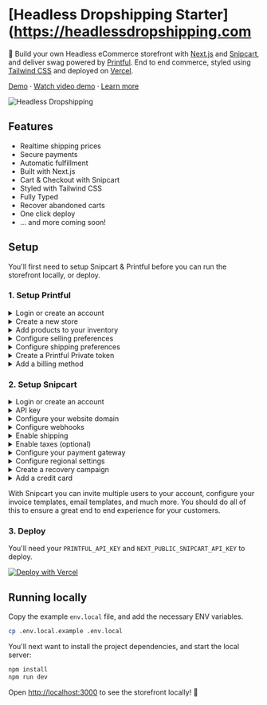 # [Headless Dropshipping Starter](https://headlessdropshipping.com

🧦 Build your own Headless eCommerce storefront with [Next.js](https://nextjs.org/) and [Snipcart](https://snipcart.com/), and deliver swag powered by [Printful](https://printful.com/). End to end commerce, styled using [Tailwind CSS](https://tailwindcss.com/) and deployed on [Vercel](https://vercel.com/).

[Demo](https://demo.headlessdropshipping.com) &middot; [Watch video demo](https://www.youtube.com/watch?v=epcysiCJ3l4) &middot; [Learn more](https://headlessdropshipping.com)

![Headless Dropshipping](https://user-images.githubusercontent.com/950181/116987157-9f3cdc00-acc6-11eb-97ff-b8134edd4b65.png)

## Features

- Realtime shipping prices
- Secure payments
- Automatic fulfillment
- Built with Next.js
- Cart & Checkout with Snipcart
- Styled with Tailwind CSS
- Fully Typed
- Recover abandoned carts
- One click deploy
- ... and more coming soon!

## Setup

You'll first need to setup Snipcart & Printful before you can run the storefront locally, or deploy.

### 1. Setup Printful

<details>
  <summary>Login or create an account</summary>

You can [login](https://www.printful.com/auth/login), or [sign up](https://www.printful.com/auth/register) with Facebook, Google, Apple, and your email.

</details>

<details>
  <summary>Create a new store</summary>
  
  You'll want to select **Manual order platform / API** from the available methods when [creating a new store](https://www.printful.com/dashboard/store).
</details>

<details>
  <summary>Add products to your inventory</summary>
  
  Let's add a product to your store.

1. Select from over 200 hundred products which you would like to sell.
2. Configure the product design by adding your logo, selecting available colors, and sizes.
3. Next, proceed to mockups to select the image that will be shown in the storefront. You can select from people wearing your product, to flat wrinkled mockups. **Make sure to select `PNG` as your "mockup format" when creating your product.**
4. Next, proceed to details where you can name your product. This name will be shown in the storefront.
5. Next, proceed to pricing, and set some prices. Here you'll see the price it costs you, and the retail prices you'll charge your customers. You can quickly increase/decrease the profit margin here too.
6. **Save product**

That's it! 🎉 Repeat this step for all products you want to sell.

ℹ️ Don't forget, shipping and taxes are extra!

ℹ️ You can optionally create a [**Product Template**](https://www.printful.com/dashboard/product-templates) for items you may want to add to additional stores later.

</details>

<details>
  <summary>Configure selling preferences</summary>
  
  Inside **Settings** > **Stores**, you'll want to configure your default selling preferences. You can specify your selling region. You can opt to sell worldwide, and choose products from a wide variety of products, or you can set a specific region, such as the UK.

Depending on where you sell, you'll be liable to pay (or collect + pay) VAT. If you are VAT registered, provide Printful your VAT ID so orders can reflect a zero VAT amount where applicable.

📺 [Learn more about VAT and Printful](https://www.youtube.com/watch?v=LiqGcE267UA)

ℹ️ If you need to collect VAT from customers, make sure to enable the Tax API with Snipcart.

</details>

<details>
  <summary>Configure shipping preferences</summary>
  
  Inside **Settings** > **Stores** > **Shipping**, you'll want to configure the USA & Europe settings.

The defaults should work for most, but you might want to make some adjustments for domestic and international shipping.

</details>

<details>
  <summary>Create a Printful Private token</summary>
  
Inside **Settings** > **Stores** > **API**, click visit [Printful Developers](https://developers.printful.com/login).

From here you will want to create a new **Private token**, select the store you want to give this token access to, select the permissions (all), set an expiry and copy the value for use later as `PRINTFUL_API_KEY`.

</details>

<details>
  <summary>Add a billing method</summary>
  
You'll want to add a [billing method](https://www.printful.com/dashboard/billing/billing-methods) to Printful so you can fulfill orders.

When a customer makes an order, Printful will charge YOU to process the order. 📺 [Learn more how Printful processes payments for order fulfillment](https://www.youtube.com/watch?v=_5lsHL8wji4&t=2s).

</details>

### 2. Setup Snipcart

<details>
  <summary>Login or create an account</summary>

You'll need to [register](https://app.snipcart.com/register), or [login](https://app.snipcart.com) to Snipcart.

</details>

<details>
  <summary>API key</summary>

Head over to [Account > API Keys](https://app.snipcart.com/dashboard/account/credentials) to get your `Public API Key`. You'll want to switch to **LIVE** mode.

Make a copy of your `Public API Key` for use later. You'll need it when deploying, or running locally.

</details>

<details>
  <summary>Configure your website domain</summary>

It's important you configure your **Default Website Domain** so Snipcart can successfully validate product prices.

You may also want to add other domains, and subdomains if you're working locally with this.

The domain you provide here will be your live URL, such as `headlessdropshipping.com`.

You should also configure a Redirect URL. I have this set to the root domain of my store.

</details>

<details>
  <summary>Configure webhooks</summary>

You'll want to configure the endpoint for webhooks. This webhook will be triggered throughout various stages of the pre, and post purchase stages.

For example, when a customer places a successful order, this webhook will be triggered, and it will call a function to add the order to Printful.

**The webhook URL you provide here will be your domain appended by `/api/snipcart/webhook`.**

</details>

<details>
  <summary>Enable shipping</summary>

Unless you want to cover the cost of all shipping, you should enable Shipping. Below the heading **Custom Shipping**, select **Webhooks**, and **Configure** it.

\*\*The endpoint URL you provide here will be your domain appended by `/api/snipcart/shipping`.

</details>

<details>
  <summary>Enable taxes (optional)</summary>

Similar to shipping, you can enable custom taxes via a webhook. **You should only enable this if you are VAT registered**. Make sure to inform Printful of your VAT ID.

You will want to turn on webhooks, and click **Configure**.

\*\*The endpoint URL you provide here will be your domain appended by `/api/snipcart/tax`.

The taxes you must collect are then calculated by Printful.

</details>

<details>
  <summary>Configure your payment gateway</summary>

You should enable **SCA** (Strong Customer Authentication) for purchases.

To connect a payment gateway, click on **Connect** next to the gateway, such as Stripe.

</details>

<details>
  <summary>Configure regional settings</summary>

You'll want to configure your [regional settings](https://app.snipcart.com/dashboard/settings/regional) for Snipcart. I would match the currency you buy with Printful with what you show on the store here. Printful will return a currency with your variants, this is what is added to the cart. It's important Snipcart knows about this currency, and how to format it in the cart/checkout.

</details>

<details>
  <summary>Create a recovery campaign</summary>

You should [create a new recovery campaign](https://app.snipcart.com/dashboard/campaigns/create) for abandoned carts. You can specify when this should be invoked (on orders above a certain amount), and what email is sent.

You can include a custom discount to the campaign so you can try to recover lost sales.

</details>

<details>
  <summary>Add a credit card</summary>

See [Snipcart pricing](https://snipcart.com/pricing) and add a credit card to your account. Snipcart has a monthly fee if you are below a certain sales amount.

</details>

With Snipcart you can invite multiple users to your account, configure your invoice templates, email templates, and much more. You should do all of this to ensure a great end to end experience for your customers.

### 3. Deploy

You'll need your `PRINTFUL_API_KEY` and `NEXT_PUBLIC_SNIPCART_API_KEY` to deploy.

<a href="https://vercel.com/new/git/external?repository-url=https%3A%2F%2Fgithub.com%2Fnotrab%2Fheadless-dropshipping-starter&env=PRINTFUL_API_KEY,NEXT_PUBLIC_SNIPCART_API_KEY" target="_blank" rel="noopener noreferrer"><img src="https://vercel.com/button" alt="Deploy with Vercel" /></a>

## Running locally

Copy the example `env.local` file, and add the necessary ENV variables.

```bash
cp .env.local.example .env.local
```

You'll next want to install the project dependencies, and start the local server:

```bash
npm install
npm run dev
```

Open [http://localhost:3000](http://localhost:3000) to see the storefront locally! 🚀
